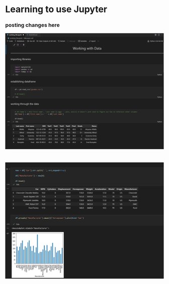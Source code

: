 # Learning to use Jupyter

### posting changes here

![image showing the first few lines of notebook](main_view.PNG)
# 
![image showing the charts about manufacturers of cars](car_inference.png)

